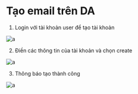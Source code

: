# Tạo email trên DA

1. Login với tài khoản user để tạo tài khoản

![a](https://f6-zpcloud.zdn.vn/7728373378953955667/aed9768f846849361079.jpg)

2. Điền các thông tin của tài khoản và chọn create

![a](https://f5-zpcloud.zdn.vn/4966895225025968735/d8299574999254cc0d83.jpg)

3. Thông báo tạo thành công

![a](https://f4-zpcloud.zdn.vn/3647998581674118848/a74eda24d8c2159c4cd3.jpg)

